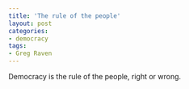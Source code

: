```yaml
---
title: 'The rule of the people'
layout: post
categories:
- democracy
tags:
- Greg Raven
---
```


Democracy is the rule of the people, right or wrong.